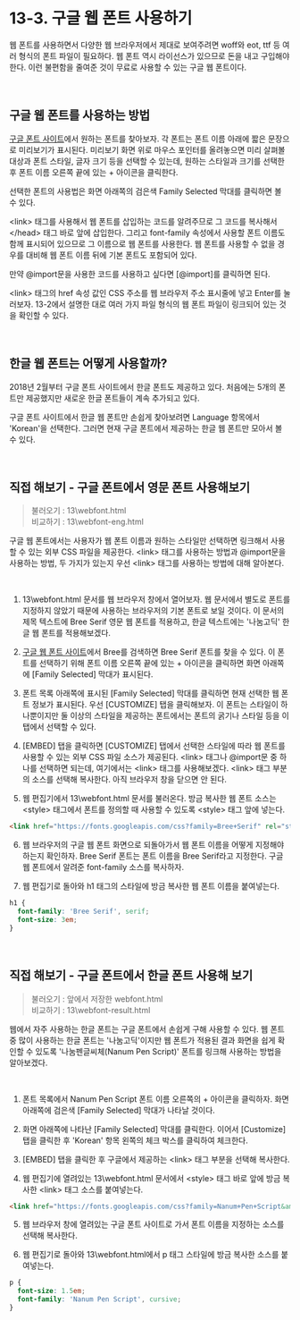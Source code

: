 # 13-3. 구글 웹 폰트 사용하기
웹 폰트를 사용하면서 다양한 웹 브라우저에서 제대로 보여주려면 woff와 eot, ttf 등 여러 형식의 폰트 파일이 필요하다. 웹 폰트 역시 라이선스가 있으므로 돈을 내고 구입해야 한다. 이런 불편함을 줄여준 것이 무료로 사용할 수 있는 구글 웹 폰트이다.

<br>

## 구글 웹 폰트를 사용하는 방법
[구글 폰트 사이트](https://fonts.google.com/)에서 원하는 폰트를 찾아보자. 각 폰트는 폰트 이름 아래에 짧은 문장으로 미리보기가 표시된다. 미리보기 화면 위로 마우스 포인터를 올려놓으면 미리 살펴볼 대상과 폰트 스타일, 글자 크기 등을 선택할 수 있는데, 원하는 스타일과 크기를 선택한 후 폰트 이름 오른쪽 끝에 있는 + 아이콘을 클릭한다.

선택한 폰트의 사용법은 화면 아래쪽의 검은색 Family Selected 막대를 클릭하면 볼 수 있다.

\<link> 태그를 사용해서 웹 폰트를 삽입하는 코드를 알려주므로 그 코드를 복사해서 \</head> 태그 바로 앞에 삽입한다. 그리고 font-family 속성에서 사용할 폰트 이름도 함께 표시되어 있으므로 그 이름으로 웹 폰트를 사용한다. 웹 폰트를 사용할 수 없을 경우를 대비해 웹 폰트 이름 뒤에 기본 폰트도 포함되어 있다.

만약 @import문을 사용한 코드를 사용하고 싶다면 \[@import]를 클릭하면 된다.

\<link> 태그의 href 속성 값인 CSS 주소를 웹 브라우저 주소 표시줄에 넣고 Enter를 눌러보자. 13-2에서 설명한 대로 여러 가지 파일 형식의 웹 폰트 파일이 링크되어 있는 것을 확인할 수 있다.

<br>

## 한글 웹 폰트는 어떻게 사용할까?
2018년 2월부터 구글 폰트 사이트에서 한글 폰트도 제공하고 있다. 처음에는 5개의 폰트만 제공했지만 새로운 한글 폰트들이 계속 추가되고 있다.

구글 폰트 사이트에서 한글 웹 폰트만 손쉽게 찾아보려면 Language 항목에서 'Korean'을 선택한다. 그러면 현재 구글 폰트에서 제공하는 한글 웹 폰트만 모아서 볼 수 있다.

<br>

## 직접 해보기 - 구글 폰트에서 영문 폰트 사용해보기
> 불러오기 : 13\webfont.html<br>
> 비교하기 : 13\webfont-eng.html

구글 웹 폰트에서는 사용자가 웹 폰트 이름과 원하는 스타일만 선택하면 링크해서 사용할 수 있는 외부 CSS 파일을 제공한다. \<link> 태그를 사용하는 방법과 @import문을 사용하는 방법, 두 가지가 있는지 우선 \<link> 태그를 사용하는 방법에 대해 알아본다.

<br>

1. 13\\webfont.html 문서를 웹 브라우저 창에서 열어보자. 웹 문서에서 별도로 폰트를 지정하지 않았기 때문에 사용하는 브라우저의 기본 폰트로 보일 것이다. 이 문서의 제목 텍스트에 Bree Serif 영문 웹 폰트를 적용하고, 한글 텍스트에는 '나눔고딕' 한글 웹 폰트를 적용해보겠다.

2. [구글 웹 폰트 사이트](https://fonts.google.com/)에서 Bree를 검색하면 Bree Serif 폰트를 찾을 수 있다. 이 폰트를 선택하기 위해 폰트 이름 오른쪽 끝에 있는 + 아이콘을 클릭하면 화면 아래쪽에 \[Family Selected] 막대가 표시된다.

3. 폰트 목록 아래쪽에 표시된 \[Family Selected] 막대를 클릭하면 현재 선택한 웹 폰트 정보가 표시된다. 우선 \[CUSTOMIZE] 탭을 클릭해보자. 이 폰트는 스타일이 하나뿐이지만 둘 이상의 스타일을 제공하는 폰트에서는 폰트의 굵기나 스타일 등을 이 탭에서 선택할 수 있다.

4. \[EMBED] 탭을 클릭하면 \[CUSTOMIZE] 탭에서 선택한 스타일에 따라 웹 폰트를 사용할 수 있는 외부 CSS 파일 소스가 제공된다. \<link> 태그나 @import문 중 하나를 선택하면 되는데, 여기에서는 \<link> 태그를 사용해보겠다. \<link> 태그 부분의 소스를 선택해 복사한다. 아직 브라우저 창을 닫으면 안 된다.

5. 웹 편집기에서 13\\webfont.html 문서를 불러온다. 방금 복사한 웹 폰트 소스는 \<style> 태그에서 폰트를 정의할 때 사용할 수 있도록 \<style> 태그 앞에 넣는다.

```html
<link href="https://fonts.googleapis.com/css?family=Bree+Serif" rel="stylesheet">
```

6. 웹 브라우저의 구글 웹 폰트 화면으로 되돌아가서 웹 폰트 이름을 어떻게 지정해야 하는지 확인하자. Bree Serif 폰트는 폰트 이름을 Bree Serif라고 지정한다. 구글 웹 폰트에서 알려준 font-family 소스를 복사하자.

7. 웹 편집기로 돌아와 h1 태그의 스타일에 방금 복사한 웹 폰트 이름을 붙여넣는다.

```css
h1 {
  font-family: 'Bree Serif', serif;
  font-size: 3em;
}
```

<br>

## 직접 해보기 - 구글 폰트에서 한글 폰트 사용해 보기
> 불러오기 : 앞에서 저장한 webfont.html<br>
> 비교하기 : 13\webfont-result.html

웹에서 자주 사용하는 한글 폰트는 구글 폰트에서 손쉽게 구해 사용할 수 있다. 웹 폰트 중 많이 사용하는 한글 폰트는 '나눔고딕'이지만 웹 폰트가 적용된 결과 화면을 쉽게 확인할 수 있도록 '나눔펜글씨체(Nanum Pen Script)' 폰트를 링크해 사용하는 방법을 알아보겠다.

<br>

1. 폰트 목록에서 Nanum Pen Script 폰트 이름 오른쪽의 + 아이콘을 클릭하자. 화면 아래쪽에 검은색 \[Family Selected] 막대가 나타날 것이다.

2. 화면 아래쪽에 나타난 \[Family Selected] 막대를 클릭한다. 이어서 \[Customize] 탭을 클릭한 후 'Korean' 항목 왼쪽의 체크 박스를 클릭하여 체크한다.

3. \[EMBED] 탭을 클릭한 후 구글에서 제공하는 \<link> 태그 부분을 선택해 복사한다.

4. 웹 편집기에 열려있는 13\\webfont.html 문서에서 \<style> 태그 바로 앞에 방금 복사한 \<link> 태그 소스를 붙여넣는다.

```html
<link href="https://fonts.googleapis.com/css?family=Nanum+Pen+Script&amp;subset=korean" rel="stylesheet">
```

5. 웹 브라우저 창에 열려있는 구글 폰트 사이트로 가서 폰트 이름을 지정하는 소스를 선택해 복사한다.

6. 웹 편집기로 돌아와 13\\webfont.html에서 p 태그 스타일에 방금 복사한 소스를 붙여넣는다.

```css
p {
  font-size: 1.5em;
  font-family: 'Nanum Pen Script', cursive;
}
```
